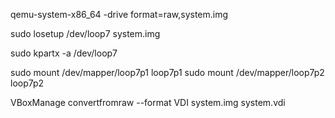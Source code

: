 qemu-system-x86_64 -drive format=raw,system.img 


sudo losetup /dev/loop7 system.img

sudo kpartx -a /dev/loop7

sudo mount /dev/mapper/loop7p1 loop7p1
sudo mount /dev/mapper/loop7p2 loop7p2


VBoxManage convertfromraw --format VDI  system.img system.vdi